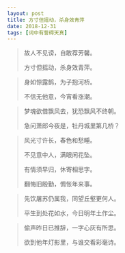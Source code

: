 ```yaml
---
layout: post
title: 方寸但摇动，杀身效青萍
date: 2018-12-31
tags: [词中有誓碍天真]
---
```


>故人不见谤，自敢荐芳馨。
>
>方寸但摇动，杀身效青萍。


>身如惊露鹤，为子抱河桥。
>
>不信无他意，今宵看涨潮。

>梦魂欲借飘风去，犹恐飘风不终朝。
>
>急问萧郎今夜是，牡丹城里第几桥？

>风光寸许长，春色和愁睡。
>
>不见意中人，满眼闲花坠。
>
>有情须早归，休寄相思字。
>
>翻悔旧殷勤，惆怅年来事。


>先饮屠苏仍属我，同望丘壑更何人。
>
>平生到处花如水，今日明年土作尘。

>偷声昨日已推辞，一字心灰有所思。
>
>欲到他年灯影里，与谁交看彩毫诗。
